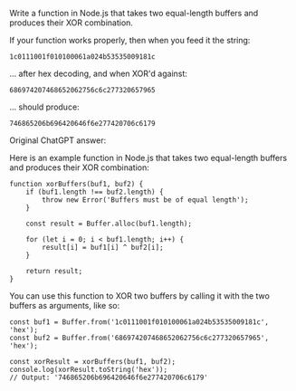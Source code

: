 Write a function in Node.js that takes two equal-length buffers and produces their XOR combination.

If your function works properly, then when you feed it the string:

`1c0111001f010100061a024b53535009181c`

... after hex decoding, and when XOR'd against:

`686974207468652062756c6c277320657965`

... should produce:

`746865206b696420646f6e277420706c6179`

Original ChatGPT answer:

Here is an example function in Node.js that takes two equal-length buffers and produces their XOR combination:

```
function xorBuffers(buf1, buf2) {
    if (buf1.length !== buf2.length) {
        throw new Error('Buffers must be of equal length');
    }

    const result = Buffer.alloc(buf1.length);

    for (let i = 0; i < buf1.length; i++) {
        result[i] = buf1[i] ^ buf2[i];
    }

    return result;
}
```

You can use this function to XOR two buffers by calling it with the two buffers as arguments, like so:

```
const buf1 = Buffer.from('1c0111001f010100061a024b53535009181c', 'hex');
const buf2 = Buffer.from('686974207468652062756c6c277320657965', 'hex');

const xorResult = xorBuffers(buf1, buf2);
console.log(xorResult.toString('hex'));
// Output: '746865206b696420646f6e277420706c6179'
```